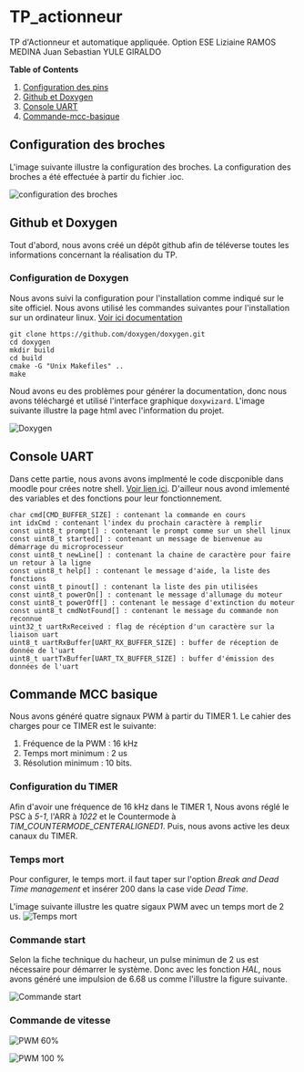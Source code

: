 # TP_actionneur
TP d'Actionneur et automatique appliquée. Option ESE
Liziaine RAMOS MEDINA
Juan Sebastian YULE GIRALDO

**Table of Contents**
1. [Configuration des pins](https://github.com/JuanYule/TP_actionneur/README.md#configuration-des-broches)
2. [Github et Doxygen](https://github.com/JuanYule/TP_actionneur/README.md#github-et-doxygen)
3. [Console UART](https://github.com/JuanYule/TP_actionneur/README.md#console-UART)
4. [Commande-mcc-basique](https://github.com/JuanYule/TP_actionneur/README.md#commande-mcc-basique)

## Configuration des broches
L'image suivante illustre la configuration des broches. La configuration des broches a été effectuée à partir du fichier .ioc.

![configuration des broches](/images/pins.png "Configuration des broches")

## Github et Doxygen
Tout d'abord, nous avons créé un dépôt github afin de téléverse toutes les informations concernant la réalisation du TP.

### Configuration de Doxygen
Nous avons suivi la configuration pour l'installation comme indiqué sur le site officiel.
Nous avons utilisé les commandes suivantes pour l'installation sur un ordinateur linux. [Voir ici documentation](https://www.doxygen.nl/download.html)
```
git clone https://github.com/doxygen/doxygen.git
cd doxygen
mkdir build
cd build
cmake -G "Unix Makefiles" ..
make
```
Noud avons eu des problèmes pour générer la documentation, donc nous avons téléchargé et utilisé l'interface graphique ```doxywizard```.
L'image suivante illustre la page html avec l'information du projet.

![Doxygen](/images/doxygen.png "Doxygen")

## Console UART
Dans cette partie, nous avons avons implmenté le code discponible dans moodle pour crées notre shell. [Voir lien ici](https://moodle.ensea.fr/mod/resource/view.php?id=46898). D'ailleur nous avond imlementé des variables et des fonctions pour leur fonctionnement.
```
char cmd[CMD_BUFFER_SIZE] : contenant la commande en cours
int idxCmd : contenant l'index du prochain caractère à remplir
const uint8_t prompt[] : contenant le prompt comme sur un shell linux
const uint8_t started[] : contenant un message de bienvenue au démarrage du microprocesseur
const uint8_t newLine[] : contenant la chaine de caractère pour faire un retour à la ligne
const uint8_t help[] : contenant le message d'aide, la liste des fonctions
const uint8_t pinout[] : contenant la liste des pin utilisées
const uint8_t powerOn[] : contenant le message d'allumage du moteur
const uint8_t powerOff[] : contenant le message d'extinction du moteur
const uint8_t cmdNotFound[] : contenant le message du commande non reconnue
uint32_t uartRxReceived : flag de récéption d'un caractère sur la liaison uart
uint8_t uartRxBuffer[UART_RX_BUFFER_SIZE] : buffer de réception de donnée de l'uart
uint8_t uartTxBuffer[UART_TX_BUFFER_SIZE] : buffer d'émission des données de l'uart
```
## Commande MCC basique
Nous avons généré quatre signaux PWM à partir du TIMER 1. Le cahier des charges pour ce TIMER est le suivante:
1. Fréquence de la PWM : 16 kHz
2. Temps mort minimum : 2 us
3. Résolution minimum : 10 bits.

### Configuration du TIMER
Afin d'avoir une fréquence de 16 kHz dans le TIMER 1, Nous avons réglé le PSC à *5-1*, l'ARR à *1022* et le Countermode à *TIM_COUNTERMODE_CENTERALIGNED1*. Puis, nous avons active les deux canaux du TIMER.

### Temps mort
Pour configurer, le temps mort. il faut taper sur l'option *Break and Dead Time management* et insérer 200 dans la case vide *Dead Time*.

L'image suivante illustre les quatre sigaux PWM avec un temps mort de 2 us.
![Temps mort](/images/Temps_mort.jpg "Doxygen")

### Commande start
Selon la fiche technique du hacheur, un pulse minimun de 2 us est nécessaire pour démarrer le système. Donc avec les fonction *HAL*, nous avons généré une impulsion de 6.68 us comme l'illustre la figure suivante.

![Commande start](/images/start.jpg "commande start")

### Commande de vitesse

![PWM 60%](/images/PWM_60.jpg "PWM 60%")

![PWM 100 %](/images/PWM_100.jpg "PWM 100 %")
